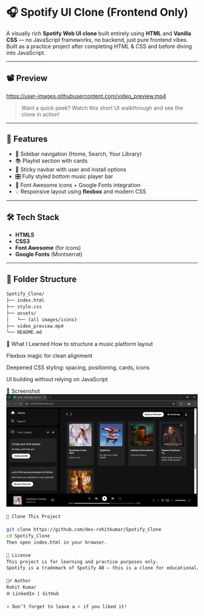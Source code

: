 # 🎧 Spotify UI Clone (Frontend Only)

A visually rich **Spotify Web UI clone** built entirely using **HTML** and **Vanilla CSS** — no JavaScript frameworks, no backend, just pure frontend vibes.  
Built as a practice project after completing HTML & CSS and before diving into JavaScript.

---

## 📽️ Preview

https://user-images.githubusercontent.com/video_preview.mp4  


> Want a quick peek? Watch this short UI walkthrough and see the clone in action!

---

## 🚀 Features

- 🎵 Sidebar navigation (Home, Search, Your Library)
- 📚 Playlist section with cards
- 📌 Sticky navbar with user and install options
- 🎛️ Fully styled bottom music player bar
- 🎨 Font Awesome icons + Google Fonts integration
- 💡 Responsive layout using **flexbox** and modern CSS

---

## 🛠️ Tech Stack

- **HTML5**  
- **CSS3**
- **Font Awesome** (for icons)  
- **Google Fonts** (Montserrat)  

---

## 📂 Folder Structure

```bash
Spotify_Clone/
├── index.html
├── style.css
├── assets/
│   └── (all images/icons)
├── video_preview.mp4 
└── README.md
```

🧠 What I Learned
How to structure a music platform layout

Flexbox magic for clean alignment

Deepened CSS styling: spacing, positioning, cards, icons

UI building without relying on JavaScript

📸 Screenshot
![Spotify Clone Full UI](Screenshot.png)

```bash
📁 Clone This Project

git clone https://github.com/dev-rohitkumar/Spotify_Clone
cd Spotify_Clone
Then open index.html in your browser.

📝 License
This project is for learning and practice purposes only.
Spotify is a trademark of Spotify AB — this is a clone for educational/demo use only.

🙋‍♂️ Author
Rohit Kumar
🌐 LinkedIn | GitHub

⭐ Don’t forget to leave a ⭐ if you liked it!